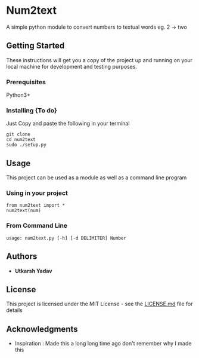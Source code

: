# Num2text
A simple python module to convert numbers to textual words eg. 2 -> two

## Getting Started

These instructions will get you a copy of the project up and running on your local machine for development and testing purposes. 

### Prerequisites

Python3+

### Installing {To do}
Just Copy and paste the following in your terminal

```
git clone 
cd num2text
sudo ./setup.py
```

## Usage

This project can be used as a module as well as a command line program

### Using in your project
```
from num2text import *
num2text(num)
```

### From Command Line
```
usage: num2text.py [-h] [-d DELIMITER] Number
```

## Authors

* **Utkarsh Yadav** 

## License

This project is licensed under the MIT License - see the [LICENSE.md](LICENSE.md) file for details

## Acknowledgments

* Inspiration : Made this a long long time ago don't remember why I made this 



